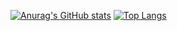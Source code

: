 [![Anurag's GitHub stats](https://github-readme-stats.vercel.app/api?username=ahmadrokasha&theme=dark&show_icons=true)](https://github.com/anuraghazra/github-readme-stats)
[![Top Langs](https://github-readme-stats.vercel.app/api/top-langs/?username=ahmadrokasha&theme=dark&show_icons=true)](https://github.com/anuraghazra/github-readme-stats)
